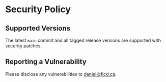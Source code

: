 # Security Policy

## Supported Versions

The latest `main` commit and all tagged release versions are supported with security patches.

## Reporting a Vulnerability

Please disclose any vulnerabilities to daniel@ficd.ca.
